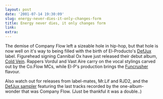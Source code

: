 ```yaml
---
layout: post
date: '2001-07-14 19:30:09'
slug: energy-never-dies-it-only-changes-form
title: Energy never dies, it only changes form
link: 
extra: 
---
```


The demise of Company Flow left a sizeable hole in hip-hop, but that hole is now well on it's way to being filled with the birth of El-Producto's [DefJux](http://www.defjux.net) label. Figurehead signing Cannibal Ox have just released their debut album, [Cold Vein](http://www.amazon.com/exec/obidos/ASIN/B00005BIVW/qid=995135392/sr=2-1/ref=aps_sr_pm_1_1/104-2962254-8635142). Rappers Vordul and Vast Aire carry on the vocal stylings carved out by the Co.Flow MCs, while El-P's production brings the [Funcrusher](http://www.amazon.com/exec/obidos/ASIN/B00000IADL/qid=995136234/sr=1-4/ref=sc_m_4/104-2962254-8635142) flavour.

Also watch out for releases from label-mates, Mr.Lif and RJD2, and the [DefJux sampler](http://www.amazon.com/exec/obidos/ASIN/B00005AA1X/ref=sim_music/104-2962254-8635142) featuring the last tracks recorded by the one-album-wonder that was Company Flow. (Just be thankful it was a double..)